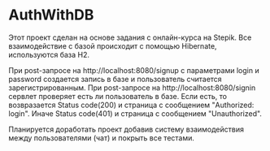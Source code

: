 # AuthWithDB

Этот проект сделан на основе задания с онлайн-курса на Stepik. Все взаимодействие с базой происходит с помощью Hibernate, используются база H2.

При post-запросе на http://localhost:8080/signup с параметрами login и password создается запись в базе и пользователь считается зарегистрированным.
При post-запросе на http://localhost:8080/signin сервлет проверяет есть ли пользователь в базе. Если есть, то возвразается Status code(200) и страница с сообщением "Authorized: login". Иначе Status code(401) и страница с сообщением "Unauthorized".

Планируется доработать проект добавив систему взаимодействия между пользователями (чат) и покрыть все тестами.
